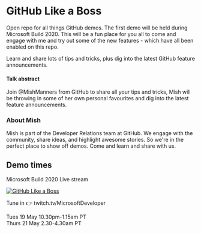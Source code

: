 # GitHub Like a Boss #

Open repo for all things GitHub demos. The first demo will be held during Microsoft Build 2020. This will be a fun place for you all to come and engage with me and try out some of the new features - which have all been enabled on this repo.

Learn and share lots of tips and tricks, plus dig into the latest GitHub feature announcements.

#### Talk abstract

Join @MishManners from GitHub to share all your tips and tricks, Mish will be throwing in some of her own personal favourites and dig into the latest feature announcements.

### About Mish ###

Mish is part of the Developer Relations team at GitHub. We engage with the community, share ideas, and highlight awesome stories. So we're in the perfect place to show off demos. Come and learn and share with us.

## Demo times ###

Microsoft Build 2020 Live stream

[![GitHub Like a Boss](https://pbs.twimg.com/media/EYV_zZqUEAEChuo?format=jpg&name=large)](https://twitch.tv/MicrosoftDeveloper)

Tune in :point_right: twitch.tv/MicrosoftDeveloper

Tues 19 May 10.30pm-1.15am PT  
Thurs 21 May 2.30-4.30am PT
